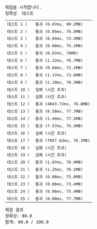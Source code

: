 <pre class="console-content"><div></div><div class="console-heading">채점을 시작합니다.</div><div class="console-message">정확성  테스트</div><table class="console-test-group" data-category="correctness"><tbody><tr data-testcase-id="76699"><td valign="top" class="td-label">테스트 1 <span>〉</span></td><td class="result passed">통과 (0.07ms, 90.2MB)</td></tr><tr data-testcase-id="76700"><td valign="top" class="td-label">테스트 2 <span>〉</span></td><td class="result passed">통과 (0.05ms, 76.5MB)</td></tr><tr data-testcase-id="76701"><td valign="top" class="td-label">테스트 3 <span>〉</span></td><td class="result passed">통과 (0.04ms, 73.3MB)</td></tr><tr data-testcase-id="76702"><td valign="top" class="td-label">테스트 4 <span>〉</span></td><td class="result passed">통과 (0.08ms, 75.1MB)</td></tr><tr data-testcase-id="76703"><td valign="top" class="td-label">테스트 5 <span>〉</span></td><td class="result passed">통과 (0.07ms, 76MB)</td></tr><tr data-testcase-id="76704"><td valign="top" class="td-label">테스트 6 <span>〉</span></td><td class="result passed">통과 (1.22ms, 76.7MB)</td></tr><tr data-testcase-id="76705"><td valign="top" class="td-label">테스트 7 <span>〉</span></td><td class="result passed">통과 (0.84ms, 72.1MB)</td></tr><tr data-testcase-id="76706"><td valign="top" class="td-label">테스트 8 <span>〉</span></td><td class="result passed">통과 (1.17ms, 73.6MB)</td></tr><tr data-testcase-id="76707"><td valign="top" class="td-label">테스트 9 <span>〉</span></td><td class="result passed">통과 (2.29ms, 78.5MB)</td></tr><tr data-testcase-id="76708"><td valign="top" class="td-label">테스트 10 <span>〉</span></td><td class="result failed">실패 (시간 초과)</td></tr><tr data-testcase-id="76709"><td valign="top" class="td-label">테스트 11 <span>〉</span></td><td class="result failed">실패 (시간 초과)</td></tr><tr data-testcase-id="76710"><td valign="top" class="td-label">테스트 12 <span>〉</span></td><td class="result passed">통과 (4043.72ms, 78.8MB)</td></tr><tr data-testcase-id="76711"><td valign="top" class="td-label">테스트 13 <span>〉</span></td><td class="result passed">통과 (0.58ms, 77.7MB)</td></tr><tr data-testcase-id="76712"><td valign="top" class="td-label">테스트 14 <span>〉</span></td><td class="result passed">통과 (2.44ms, 77.1MB)</td></tr><tr data-testcase-id="76713"><td valign="top" class="td-label">테스트 15 <span>〉</span></td><td class="result passed">통과 (7.57ms, 75.3MB)</td></tr><tr data-testcase-id="76714"><td valign="top" class="td-label">테스트 16 <span>〉</span></td><td class="result failed">실패 (시간 초과)</td></tr><tr data-testcase-id="76715"><td valign="top" class="td-label">테스트 17 <span>〉</span></td><td class="result passed">통과 (7057.63ms, 76.1MB)</td></tr><tr data-testcase-id="76716"><td valign="top" class="td-label">테스트 18 <span>〉</span></td><td class="result failed">실패 (시간 초과)</td></tr><tr data-testcase-id="76717"><td valign="top" class="td-label">테스트 19 <span>〉</span></td><td class="result failed">실패 (시간 초과)</td></tr><tr data-testcase-id="76718"><td valign="top" class="td-label">테스트 20 <span>〉</span></td><td class="result passed">통과 (1.07ms, 76.9MB)</td></tr><tr data-testcase-id="76719"><td valign="top" class="td-label">테스트 21 <span>〉</span></td><td class="result passed">통과 (1.25ms, 76.1MB)</td></tr><tr data-testcase-id="76720"><td valign="top" class="td-label">테스트 22 <span>〉</span></td><td class="result passed">통과 (0.08ms, 75.8MB)</td></tr><tr data-testcase-id="76721"><td valign="top" class="td-label">테스트 23 <span>〉</span></td><td class="result passed">통과 (0.06ms, 73.4MB)</td></tr><tr data-testcase-id="93888"><td valign="top" class="td-label">테스트 24 <span>〉</span></td><td class="result passed">통과 (0.06ms, 75.4MB)</td></tr><tr data-testcase-id="108856"><td valign="top" class="td-label">테스트 25 <span>〉</span></td><td class="result passed">통과 (0.08ms, 77.7MB)</td></tr></tbody></table><div class="console-heading">채점 결과</div><div class="console-message">정확성: 80.0</div><div class="console-message">합계: 80.0 / 100.0</div></pre>